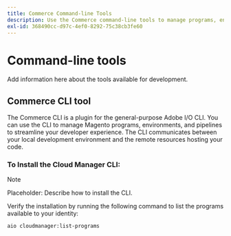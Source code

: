 ```yaml
---
title: Commerce Command-line Tools
description: Use the Commerce command-line tools to manage programs, environments, and pipelines for Magento on AEC.
exl-id: 368490cc-d97c-4ef0-8292-75c38cb3fe60
---
```

# Command-line tools

Add information here about the tools available for development.

## Commerce CLI tool

The Commerce CLI is a plugin for the general-purpose Adobe I/O CLI. You can use the CLI to manage Magento programs, environments, and pipelines to streamline your developer experience. The CLI communicates between your local development environment and the remote resources hosting your code.

### To Install the Cloud Manager CLI:

>[!NOTE]
>
>Placeholder: Describe how to install the CLI.

Verify the installation by running the following command to list the programs available to your identity:

```bash
aio cloudmanager:list-programs
```
